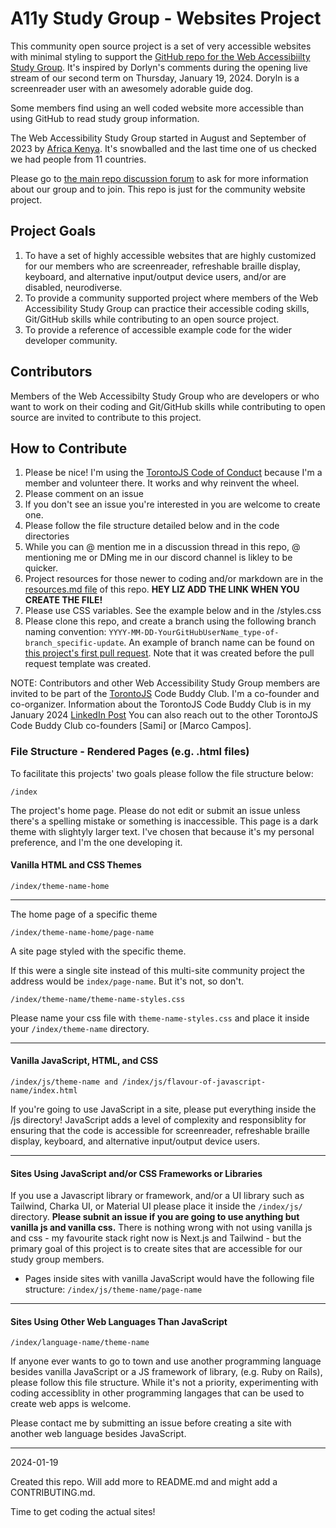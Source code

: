 # A11y Study Group - Websites Project

This community open source project is a set of very accessible websites with minimal styling to support the [GitHub repo for the Web Accessibiilty Study Group](https://github.com/codingtherapist/webAccessibilityStudyGroup). It's inspired by Dorlyn's comments during the opening live stream of our second term on Thursday, January 19, 2024. Doryln is a screenreader user with an awesomely adorable guide dog.

Some members find using an well coded website more accessible than using GitHub to read study group information.

The Web Accessibility Study Group started in August and September of 2023 by [Africa Kenya](https://github.com/codingtherapist). It's snowballed and the last time one of us checked we had people from 11 countries.

Please go to [the main repo discussion forum](https://github.com/codingtherapist/webAccessibilityStudyGroup/discussions/5) to ask for more information about our group and to join. This repo is just for the community website project.

## Project Goals

1. To have a set of highly accessible websites that are highly customized for our members who are screenreader, refreshable braille display, keyboard, and alternative input/output device users, and/or are disabled, neurodiverse.
2. To provide a community supported project where members of the Web Accessibility Study Group can practice their accessible coding skills, Git/GitHub skills while contributing to an open source project.
3. To provide a reference of accessible example code for the wider developer community. 

## Contributors

Members of the Web Accessibilty Study Group who are developers or who want to work on their coding and Git/GitHub skills while contributing to open source are invited to contribute to this project.

## How to Contribute

1. Please be nice! I'm using the [TorontoJS Code of Conduct]() because I'm a member and volunteer there. It works and why reinvent the wheel.
2. Please comment on an issue
3. If you don't see an issue you're interested in you are welcome to create one.
4. Please follow the file structure detailed below and in the code directories
5. While you can @ mention me in a discussion thread in this repo, @ mentioning me or DMing me in our discord channel is likley to be quicker.
6. Project resources for those newer to coding and/or markdown are in the [resources.md file]() of this repo. **HEY LIZ ADD THE LINK WHEN YOU CREATE THE FILE!**
7. Please use CSS variables. See the example below and in the /styles.css
8. Please clone this repo, and create a branch using the following branch naming convention: `YYYY-MM-DD-YourGitHubUserName_type-of-branch_specific-update`. An example of branch name can be found on [this project's first pull request](https://github.com/GingerKiwi/a11ystudygroup/pull/1). Note that it was created before the pull request template was created.


NOTE: Contributors and other Web Accessibility Study Group members are invited to be part of the [TorontoJS](https://torontojs.com) Code Buddy Club. I'm a co-founder and co-organizer. Information about the TorontoJS Code Buddy Club is in my January 2024 [LinkedIn Post](https://www.linkedin.com/posts/elizabethmccready_github-javascript-softwareengineering-activity-7147949670831468544-q2VC?utm_source=share&utm_medium=member_desktop) You can also reach out to the other TorontoJS Code Buddy Club co-founders [Sami] or [Marco Campos].

### File Structure - Rendered Pages (e.g. .html files)

To facilitate this projects' two goals please follow the file structure below:

`/index`

The project's home page. Please do not edit or submit an issue unless there's a spelling mistake or something is inaccessible.
This page is a dark theme with slightyly larger text. I've chosen that because it's my personal preference, and I'm the one developing it.

#### Vanilla HTML and CSS Themes

`/index/theme-name-home`

___
  
The home page of a specific theme

`/index/theme-name-home/page-name`

A site page styled with the specific theme. 

If this were a single site instead of this multi-site community project the address would be `index/page-name`. But it's not, so don't.

`/index/theme-name/theme-name-styles.css`

Please name your css file with `theme-name-styles.css` and place it inside your `/index/theme-name` directory.

___

#### Vanilla JavaScript, HTML, and CSS

`/index/js/theme-name and /index/js/flavour-of-javascript-name/index.html`

If you're going to use JavaScript in a site, please put everything inside the /js directory! JavaScript adds a level of complexity and responsiblity for ensuring that the code is accessible for screenreader, refreshable braille display, keyboard, and alternative input/output device users.

___

#### Sites Using JavaScript and/or CSS Frameworks or Libraries

If you use a Javascript library or framework, and/or a UI library such as Tailwind, Charka UI, or Material UI please place it inside the `/index/js/` directory. **Please subnit an issue if you are going to use anything but vanilla js and vanilla css.** There is nothing wrong with not using vanilla js and css - my favourite stack right now is Next.js and Tailwind - but the primary goal of this project is to create sites that are accessible for our study group members.

- Pages inside sites with vanilla JavaScript would have the following file structure: `/index/js/theme-name/page-name`

___

#### Sites Using Other Web Languages Than JavaScript

`/index/language-name/theme-name`

If anyone ever wants to go to town and use another programming language besides vanilla JavaScript or a JS framework of library, (e.g. Ruby on Rails), please follow this file structure. While it's not a priority, experimenting with coding accessiblity in other programming langages that can be used to create web apps is welcome. 

Please contact me by submitting an issue before creating a site with another web language besides JavaScript.

___

2024-01-19

Created this repo. Will add more to README.md and might add a CONTRIBUTING.md.

Time to get coding the actual sites!












